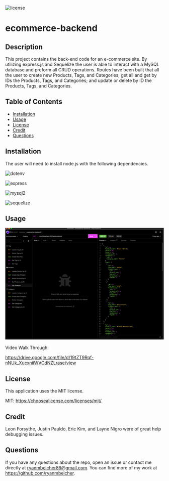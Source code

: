 ![license](https://img.shields.io/badge/License-MIT-blueviolet)

# ecommerce-backend

## Description

This project contains the back-end code for an e-commerce site. By utilizing express.js and Sequelize the user is able to interact with a MySQL database and preform all CRUD operations. Routes have been built that all the user to create new Products, Tags, and Categories; get all and get by IDs the Products, Tags, and Categories; and update or delete by ID the Products, Tags, and Categories.

## Table of Contents

  - [Installation](#installation)
  - [Usage](#usage)
  - [License](#license)
  - [Credit](#credit)
  - [Questions](#questions)

## Installation

The user will need to install node.js with the following dependencies.

![dotenv](https://img.shields.io/badge/dotenv-v8.2.0-important)

![express](https://img.shields.io/badge/express-v4.17.1-important)

![mysql2](https://img.shields.io/badge/mysql2-v2.1.0-important)

![sequelize](https://img.shields.io/badge/sequelize-v5.21.7-important)

## Usage

![screenshot of app](./assets/images/app_screenshot.png)

Video Walk Through:

https://drive.google.com/file/d/19tZT9Rqf-nNUk_XucxniiWVCdNZLrase/view 

## License

This application uses the MIT license.
  
MIT: https://choosealicense.com/licenses/mit/

## Credit

Leon Forsythe, Justin Pauldo, Eric Kim, and Layne Nigro were of great help debugging issues.

## Questions

If you have any questions about the repo, open an issue or 
contact me directly at ryanmbelcher86@gmail.com. You can find more of my work at 
https://github.com/ryanmbelcher.